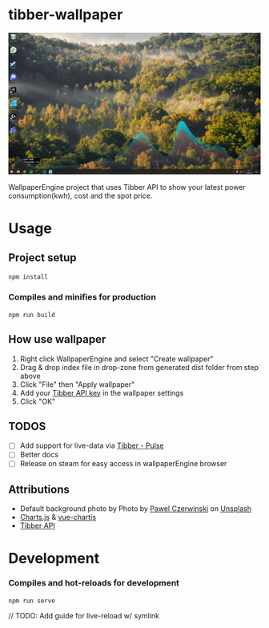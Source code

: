 # tibber-wallpaper

![Preview of wallpaper](public/preview-big.png?raw=true "Preview of wallpaper")

WallpaperEngine project that uses Tibber API to show your latest power consumption(kwh), cost and the spot price.

# Usage
## Project setup
```
npm install
```

### Compiles and minifies for production
```
npm run build
```

## How use wallpaper
1. Right click WallpaperEngine and select "Create wallpaper" 
2. Drag & drop index file in drop-zone from generated dist folder from step above
3. Click "File" then "Apply wallpaper"
4. Add your [Tibber API key](https://developer.tibber.com/settings/accesstoken) in the wallpaper settings
5. Click "OK"

## TODOS
- [ ] Add support for live-data via [Tibber - Pulse](https://tibber.com/no/store/produkt/pulse)
- [ ] Better docs
- [ ] Release on steam for easy access in wallpaperEngine browser

## Attributions
- Default background photo by Photo by <a href="https://unsplash.com/@pawel_czerwinski?utm_source=unsplash&utm_medium=referral&utm_content=creditCopyText">Pawel Czerwinski</a> on <a href="https://unsplash.com/collections/10591125/pawel-czerwinski?utm_source=unsplash&utm_medium=referral&utm_content=creditCopyText">Unsplash</a>
- [Charts.js](https://github.com/chartjs/Chart.js) & [vue-chartjs](https://github.com/apertureless/vue-chartjs)
- [Tibber API](https://developer.tibber.com/docs/overview)
  

# Development
### Compiles and hot-reloads for development
```
npm run serve
```

// TODO: Add guide for live-reload w/ symlink
